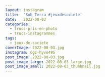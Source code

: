 ```yaml
---
layout: instagram
title:  'Sub Terra #jeuxdesociete'
date:   2022-08-03
categories: 
  - trucs-pris-en-photo
  - trucs-instagrammes
tags:
  - jeux-de-societe
coverImage: 2022-08-03.jpg
instagram: Cgz-hyvo49S
post_image: 2022-08-03.jpg
post_image_large: 2022-08-03_large.jpg
post_image_small: 2022-08-03_thumbnail.jpg
---
```



